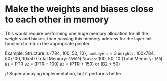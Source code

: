 # Make the weights and biases close to each other in memory
This would require performing one huge memory allocation for all the weights and biases, 
then passing this memory address for the layer init function to return the appropriate pointer

Example:
Structure is {784, 100, 50, 10}, `numLayers` = 3
`Weights`: 100x784, 50x100, 10x50 	(Total Memory: `83900`)
`Biases`: 100, 50, 10 				(Total Memory: `160`)
`B1` = PTR
`B2` = (PTR + 100)
`B3` = (PTR + 150) or (B2 + 50)

// Super annoying implementation, but it performs better

